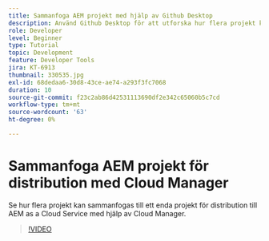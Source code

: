 ```yaml
---
title: Sammanfoga AEM projekt med hjälp av Github Desktop
description: Använd Github Desktop för att utforska hur flera projekt kan sammanfogas till ett enda projekt för distribution till AEM as a Cloud Service med hjälp av Cloud Manager.
role: Developer
level: Beginner
type: Tutorial
topic: Development
feature: Developer Tools
jira: KT-6913
thumbnail: 330535.jpg
exl-id: 68dedaa6-30d8-43ce-ae74-a293f3fc7068
duration: 10
source-git-commit: f23c2ab86d42531113690df2e342c65060b5c7cd
workflow-type: tm+mt
source-wordcount: '63'
ht-degree: 0%

---
```


# Sammanfoga AEM projekt för distribution med Cloud Manager

Se hur flera projekt kan sammanfogas till ett enda projekt för distribution till AEM as a Cloud Service med hjälp av Cloud Manager.

>[!VIDEO](https://video.tv.adobe.com/v/330535?quality=12&learn=on)
